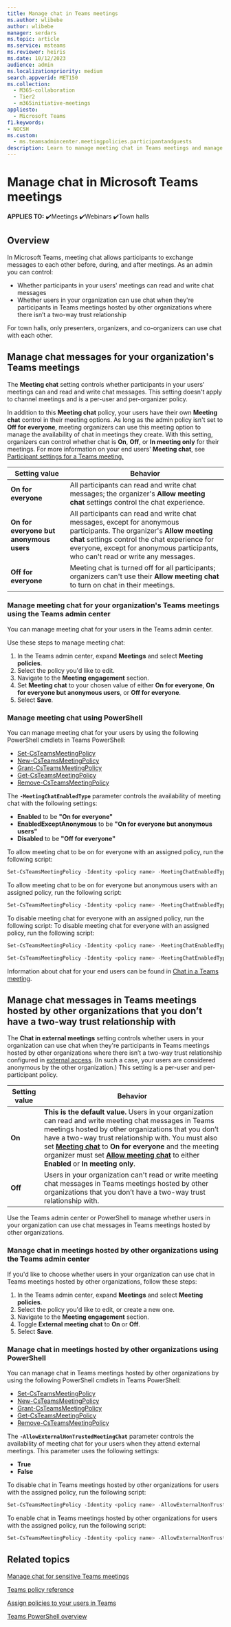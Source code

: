 ```yaml
--- 
title: Manage chat in Teams meetings
ms.author: wlibebe
author: wlibebe
manager: serdars
ms.topic: article
ms.service: msteams
ms.reviewer: heiris
ms.date: 10/12/2023
audience: admin
ms.localizationpriority: medium
search.appverid: MET150
ms.collection: 
  - M365-collaboration
  - Tier2
  - m365initiative-meetings
appliesto: 
  - Microsoft Teams
f1.keywords:
- NOCSH
ms.custom: 
  - ms.teamsadmincenter.meetingpolicies.participantandguests
description: Learn to manage meeting chat in Teams meetings and manage meeting chat in unfederated Teams meetings hosted by other organizations that you don’t have a two-way trust relationship with.
---
```


# Manage chat in Microsoft Teams meetings

**APPLIES TO:** ✔️Meetings ✔️Webinars ✔️Town halls

## Overview

In Microsoft Teams, meeting chat allows participants to exchange messages to each other before, during, and after meetings. As an admin you can control:

- Whether participants in your users' meetings can read and write chat messages
- Whether users in your organization can use chat when they're participants in Teams meetings hosted by other organizations where there isn’t a two-way trust relationship

For town halls, only presenters, organizers, and co-organizers can use chat with each other.

## Manage chat messages for your organization's Teams meetings

The **Meeting chat** setting controls whether participants in your users' meetings can and read and write chat messages. This setting doesn't apply to channel meetings and is a per-user and per-organizer policy.

In addition to this **Meeting chat** policy, your users have their own **Meeting chat** control in their meeting options.
As long as the admin policy isn't set to **Off for everyone**, meeting organizers can use this meeting option to manage the availability of chat in meetings they create. With this setting, organizers can control whether chat is **On**, **Off**, or **In meeting only** for their meetings. For more information on your end users' **Meeting chat**, see [Participant settings for a Teams meeting.](https://support.microsoft.com/office/participant-settings-for-a-teams-meeting-53261366-dbd5-45f9-aae9-a70e6354f88e)

|Setting value |Behavior  |
|---------|---------|
|**On for everyone**     | All participants can read and write chat messages; the organizer's **Allow meeting chat** settings control the chat experience.|
|**On for everyone but anonymous users**     | All participants can read and write chat messages, except for anonymous participants. The organizer's **Allow meeting chat** settings control the chat experience for everyone, except for anonymous participants, who can't read or write any messages. |
|**Off for everyone**     | Meeting chat is turned off for all participants; organizers can't use their **Allow meeting chat** to turn on chat in their meetings.  |

### Manage meeting chat for your organization's Teams meetings using the Teams admin center

You can manage meeting chat for your users in the Teams admin center.

Use these steps to manage meeting chat:

1. In the Teams admin center, expand **Meetings** and select **Meeting policies**.
1. Select the policy you'd like to edit.
1. Navigate to the **Meeting engagement** section.
1. Set **Meeting chat** to your chosen value of either  **On for everyone**, **On for everyone but anonymous users**, or  **Off for everyone**.
1. Select **Save**.

### Manage meeting chat using PowerShell

You can manage meeting chat for your users by using the following PowerShell cmdlets in Teams PowerShell:

- [Set-CsTeamsMeetingPolicy](/powershell/module/skype/set-csteamsmeetingpolicy)
- [New-CsTeamsMeetingPolicy](/powershell/module/skype/new-csteamsmeetingpolicy)
- [Grant-CsTeamsMeetingPolicy](/powershell/module/skype/grant-csteamsmeetingpolicy)
- [Get-CsTeamsMeetingPolicy](/powershell/module/skype/get-csteamsmeetingpolicy)
- [Remove-CsTeamsMeetingPolicy](/powershell/module/skype/remove-csteamsmeetingpolicy)

The **`-MeetingChatEnabledType`** parameter controls the availability of meeting chat with the following settings:

- **Enabled** to be **"On for everyone"**
- **EnabledExceptAnonymous** to be **"On for everyone but anonymous users"**
- **Disabled** to be **"Off for everyone"**

To allow meeting chat to be on for everyone with an assigned policy, run the following script:

```PowerShell
Set-CsTeamsMeetingPolicy -Identity <policy name> -MeetingChatEnabledType Enabled
```

To allow meeting chat to be on for everyone but anonymous users with an assigned policy, run the following script:

```PowerShell
Set-CsTeamsMeetingPolicy -Identity <policy name> -MeetingChatEnabledType EnabledExceptAnonymous
```

To disable meeting chat for everyone with an assigned policy, run the following script:
To disable meeting chat for everyone with an assigned policy, run the following script:

```PowerShell
Set-CsTeamsMeetingPolicy -Identity <policy name> -MeetingChatEnabledType Disabled
```
```PowerShell
Set-CsTeamsMeetingPolicy -Identity <policy name> -MeetingChatEnabledType Disabled
```

Information about chat for your end users can be found in [Chat in a Teams meeting](https://support.microsoft.com/office/64e2cb91-8a11-4781-94ea-fbb23f2b922f).

## Manage chat messages in Teams meetings hosted by other organizations that you don’t have a two-way trust relationship with

The **Chat in external meetings** setting controls whether users in your organization can use chat when they're participants in Teams meetings hosted by other organizations where there isn’t a two-way trust relationship configured in [external access](trusted-organizations-external-meetings-chat.md). (In such a case, your users are considered anonymous by the other organization.) This setting is a per-user and per-participant policy.

|Setting value |Behavior  |
|---------|---------|
|**On**  | **This is the default value.** Users in your organization can read and write meeting chat messages in Teams meetings hosted by other organizations that you don’t have a two-way trust relationship with. You must also set [**Meeting chat**](manage-meeting-chat.md) to **On for everyone** and the meeting organizer must set [**Allow meeting chat**](https://support.microsoft.com/office/participant-settings-for-a-teams-meeting-53261366-dbd5-45f9-aae9-a70e6354f88e) to either **Enabled** or **In meeting only**. |
|**Off** | Users in your organization can't read or write meeting chat messages in Teams meetings hosted by other organizations that you don’t have a two-way trust relationship with.  |

Use the Teams admin center or PowerShell to manage whether users in your organization can use chat messages in Teams meetings hosted by other organizations.

### Manage chat in meetings hosted by other organizations using the Teams admin center

If you'd like to choose whether users in your organization can use chat in Teams meetings hosted by other organizations, follow these steps:

1. In the Teams admin center, expand **Meetings** and select **Meeting policies**.
2. Select the policy you'd like to edit, or create a new one.
3. Navigate to the **Meeting engagement** section.
4. Toggle **External meeting chat** to **On** or **Off**.
5. Select **Save**.

### Manage chat in meetings hosted by other organizations using PowerShell

You can manage chat in Teams meetings hosted by other organizations by using the following PowerShell cmdlets in Teams PowerShell:

- [Set-CsTeamsMeetingPolicy](/powershell/module/skype/set-csteamsmeetingpolicy)
- [New-CsTeamsMeetingPolicy](/powershell/module/skype/new-csteamsmeetingpolicy)
- [Grant-CsTeamsMeetingPolicy](/powershell/module/skype/grant-csteamsmeetingpolicy)
- [Get-CsTeamsMeetingPolicy](/powershell/module/skype/get-csteamsmeetingpolicy)
- [Remove-CsTeamsMeetingPolicy](/powershell/module/skype/remove-csteamsmeetingpolicy)

The **`-AllowExternalNonTrustedMeetingChat`** parameter controls the availability of meeting chat for your users when they attend external meetings.  This parameter uses the following settings:

- **True**
- **False**

To disable chat in Teams meetings hosted by other organizations for users with the assigned policy, run the following script:

```PowerShell
Set-CsTeamsMeetingPolicy -Identity <policy name> -AllowExternalNonTrustedMeetingChat $False
```

To enable chat in Teams meetings hosted by other organizations for users with the assigned policy, run the following script:

```PowerShell
Set-CsTeamsMeetingPolicy -Identity <policy name> -AllowExternalNonTrustedMeetingChat $True 
```

## Related topics

[Manage chat for sensitive Teams meetings](manage-chat-sensitive-meetings.md)

[Teams policy reference](settings-policies-reference.md)

[Assign policies to your users in Teams](policy-assignment-overview.md)

[Teams PowerShell overview](teams-powershell-overview.md)
